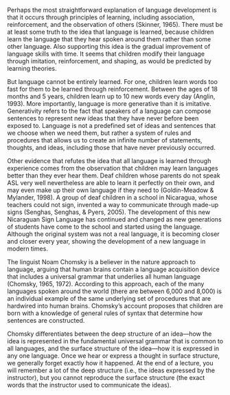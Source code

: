 
Perhaps the most straightforward explanation of language development is that it
occurs through principles of learning, including association, reinforcement,
and the observation of others (Skinner, 1965). There must be at least some
truth to the idea that language is learned, because children learn the language
that they hear spoken around them rather than some other language. Also
supporting this idea is the gradual improvement of language skills with
time. It seems that children modify their language through imitation,
reinforcement, and shaping, as would be predicted by learning theories.

But language cannot be entirely learned. For one, children learn words too
fast for them to be learned through reinforcement. Between the ages of 18
months and 5 years, children learn up to 10 new words every day (Anglin,
1993). More importantly, language is more generative than it is imitative.
Generativity refers to the fact that speakers of a language can compose
sentences to represent new ideas that they have never before been exposed
to. Language is not a predefined set of ideas and sentences that we choose
when we need them, but rather a system of rules and procedures that allows
us to create an infinite number of statements, thoughts, and ideas, including
those that have never previously occurred.

Other evidence that refutes the idea that all language is learned through
experience comes from the observation that children may learn languages
better than they ever hear them. Deaf children whose parents do not speak
ASL very well nevertheless are able to learn it perfectly on their own,
and may even make up their own language if they need to (Goldin-Meadow &
Mylander, 1998). A group of deaf children in a school in Nicaragua, whose
teachers could not sign, invented a way to communicate through made-up signs
(Senghas, Senghas, & Pyers, 2005). The development of this new Nicaraguan
Sign Language has continued and changed as new generations of students have
come to the school and started using the language. Although the original
system was not a real language, it is becoming closer and closer every year,
showing the development of a new language in modern times.

The linguist Noam Chomsky is a believer in the nature approach to language,
arguing that human brains contain a language acquisition device that
includes a universal grammar that underlies all human language (Chomsky,
1965, 1972). According to this approach, each of the many languages spoken
around the world (there are between 6,000 and 8,000) is an individual example
of the same underlying set of procedures that are hardwired into human
brains. Chomsky’s account proposes that children are born with a knowledge
of general rules of syntax that determine how sentences are constructed.

Chomsky differentiates between the deep structure of an idea—how the idea
is represented in the fundamental universal grammar that is common to all
languages, and the surface structure of the idea—how it is expressed in
any one language. Once we hear or express a thought in surface structure,
we generally forget exactly how it happened. At the end of a lecture, you
will remember a lot of the deep structure (i.e., the ideas expressed by the
instructor), but you cannot reproduce the surface structure (the exact words
that the instructor used to communicate the ideas).
